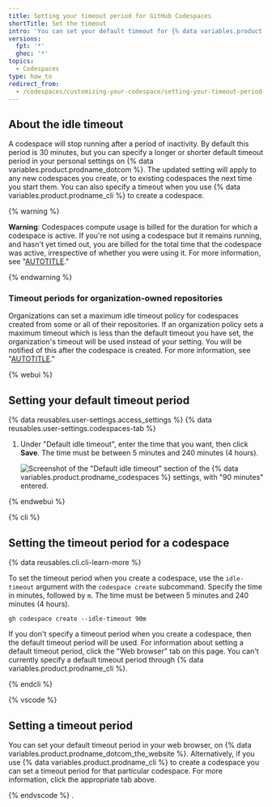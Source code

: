 ```yaml
---
title: Setting your timeout period for GitHub Codespaces
shortTitle: Set the timeout
intro: 'You can set your default timeout for {% data variables.product.prodname_github_codespaces %} in your personal settings page.'
versions:
  fpt: '*'
  ghec: '*'
topics:
  - Codespaces
type: how_to
redirect_from:
  - /codespaces/customizing-your-codespace/setting-your-timeout-period-for-codespaces
---
```


## About the idle timeout

A codespace will stop running after a period of inactivity. By default this period is 30 minutes, but you can specify a longer or shorter default timeout period in your personal settings on {% data variables.product.prodname_dotcom %}. The updated setting will apply to any new codespaces you create, or to existing codespaces the next time you start them. You can also specify a timeout when you use {% data variables.product.prodname_cli %} to create a codespace.

{% warning %}

**Warning**: Codespaces compute usage is billed for the duration for which a codespace is active. If you're not using a codespace but it remains running, and hasn't yet timed out, you are billed for the total time that the codespace was active, irrespective of whether you were using it. For more information, see "[AUTOTITLE](/billing/managing-billing-for-github-codespaces/about-billing-for-github-codespaces#codespaces-pricing)."

{% endwarning %}

### Timeout periods for organization-owned repositories

Organizations can set a maximum idle timeout policy for codespaces created from some or all of their repositories. If an organization policy sets a maximum timeout which is less than the default timeout you have set, the organization's timeout will be used instead of your setting. You will be notified of this after the codespace is created. For more information, see "[AUTOTITLE](/codespaces/managing-codespaces-for-your-organization/restricting-the-idle-timeout-period)."

{% webui %}

## Setting your default timeout period

{% data reusables.user-settings.access_settings %}
{% data reusables.user-settings.codespaces-tab %}
1. Under "Default idle timeout", enter the time that you want, then click **Save**. The time must be between 5 minutes and 240 minutes (4 hours).

   ![Screenshot of the "Default idle timeout" section of the {% data variables.product.prodname_codespaces %} settings, with "90 minutes" entered.](/assets/images/help/codespaces/setting-default-timeout.png)

{% endwebui %}

{% cli %}

## Setting the timeout period for a codespace

{% data reusables.cli.cli-learn-more %}

To set the timeout period when you create a codespace, use the `idle-timeout` argument with the `codespace create` subcommand. Specify the time in minutes, followed by `m`. The time must be between 5 minutes and 240 minutes (4 hours).

```shell
gh codespace create --idle-timeout 90m
```

If you don't specify a timeout period when you create a codespace, then the default timeout period will be used. For information about setting a default timeout period, click the "Web browser" tab on this page. You can't currently specify a default timeout period through {% data variables.product.prodname_cli %}.

{% endcli %}

{% vscode %}

## Setting a timeout period

You can set your default timeout period in your web browser, on {% data variables.product.prodname_dotcom_the_website %}. Alternatively, if you use {% data variables.product.prodname_cli %} to create a codespace you can set a timeout period for that particular codespace. For more information, click the appropriate tab above.

{% endvscode %}
.